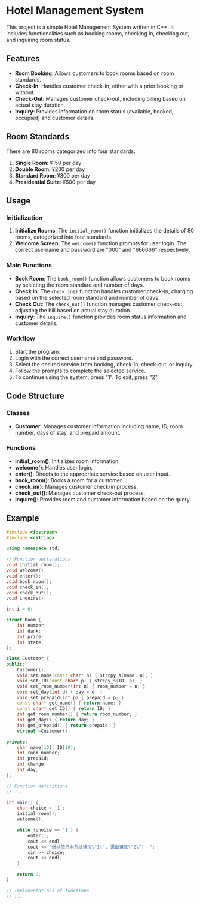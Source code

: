 # Hotel Management System

This project is a simple Hotel Management System written in C++. It includes functionalities such as booking rooms, checking in, checking out, and inquiring room status. 

## Features

- **Room Booking**: Allows customers to book rooms based on room standards.
- **Check-In**: Handles customer check-in, either with a prior booking or without.
- **Check-Out**: Manages customer check-out, including billing based on actual stay duration.
- **Inquiry**: Provides information on room status (available, booked, occupied) and customer details.

## Room Standards

There are 80 rooms categorized into four standards:
1. **Single Room**: ¥150 per day
2. **Double Room**: ¥200 per day
3. **Standard Room**: ¥300 per day
4. **Presidential Suite**: ¥600 per day

## Usage

### Initialization

1. **Initialize Rooms**: The `initial_room()` function initializes the details of 80 rooms, categorized into four standards.
2. **Welcome Screen**: The `welcome()` function prompts for user login. The correct username and password are "000" and "666666" respectively.

### Main Functions

- **Book Room**: The `book_room()` function allows customers to book rooms by selecting the room standard and number of days.
- **Check In**: The `check_in()` function handles customer check-in, charging based on the selected room standard and number of days.
- **Check Out**: The `check_out()` function manages customer check-out, adjusting the bill based on actual stay duration.
- **Inquiry**: The `inquire()` function provides room status information and customer details.

### Workflow

1. Start the program.
2. Login with the correct username and password.
3. Select the desired service from booking, check-in, check-out, or inquiry.
4. Follow the prompts to complete the selected service.
5. To continue using the system, press "1". To exit, press "2".

## Code Structure

### Classes

- **Customer**: Manages customer information including name, ID, room number, days of stay, and prepaid amount.

### Functions

- **initial_room()**: Initializes room information.
- **welcome()**: Handles user login.
- **enter()**: Directs to the appropriate service based on user input.
- **book_room()**: Books a room for a customer.
- **check_in()**: Manages customer check-in process.
- **check_out()**: Manages customer check-out process.
- **inquire()**: Provides room and customer information based on the query.

## Example

```cpp
#include <iostream>
#include <cstring>

using namespace std;

// Function declarations
void initial_room();
void welcome();
void enter();
void book_room();
void check_in();
void check_out();
void inquire();

int i = 0;

struct Room {
    int number;
    int dank;
    int price;
    int state;
};

class Customer {
public:
    Customer();
    void set_name(const char* n) { strcpy_s(name, n); }
    void set_ID(const char* p) { strcpy_s(ID, p); }
    void set_room_number(int n) { room_number = n; }
    void set_day(int d) { day = d; }
    void set_prepaid(int p) { prepaid = p; }
    const char* get_name() { return name; }
    const char* get_ID() { return ID; }
    int get_room_number() { return room_number; }
    int get_day() { return day; }
    int get_prepaid() { return prepaid; }
    virtual ~Customer();

private:
    char name[10], ID[19];
    int room_number;
    int prepaid;
    int change;
    int day;
};

// Function definitions
// ...

int main() {
    char choice = '1';
    initial_room();
    welcome();

    while (choice == '1') {
        enter();
        cout << endl;
        cout << "继续使用本系统请按\"1\", 退出请按\"2\"!  ";
        cin >> choice;
        cout << endl;
    }

    return 0;
}

// Implementations of functions
// ...
